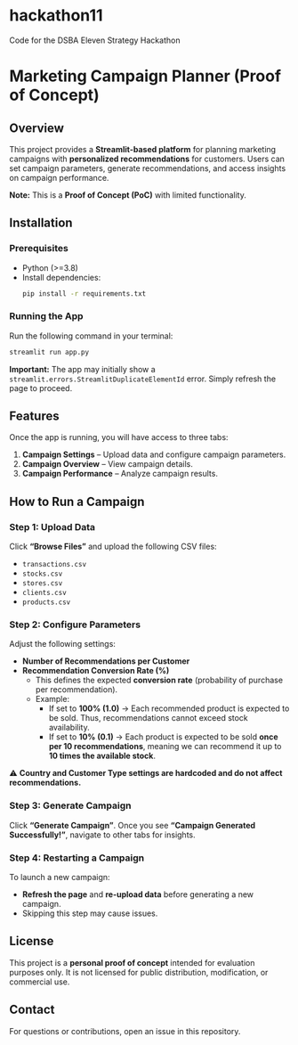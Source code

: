 # hackathon11
Code for the DSBA Eleven Strategy Hackathon 

# Marketing Campaign Planner (Proof of Concept)

## Overview
This project provides a **Streamlit-based platform** for planning marketing campaigns with **personalized recommendations** for customers. Users can set campaign parameters, generate recommendations, and access insights on campaign performance. 

**Note:** This is a **Proof of Concept (PoC)** with limited functionality.

## Installation
### Prerequisites
- Python (>=3.8)
- Install dependencies:
  ```sh
  pip install -r requirements.txt
  ```

### Running the App
Run the following command in your terminal:
```sh
streamlit run app.py
```
**Important:** The app may initially show a `streamlit.errors.StreamlitDuplicateElementId` error. Simply refresh the page to proceed.

## Features
Once the app is running, you will have access to three tabs:
1. **Campaign Settings** – Upload data and configure campaign parameters.
2. **Campaign Overview** – View campaign details.
3. **Campaign Performance** – Analyze campaign results.

## How to Run a Campaign
### Step 1: Upload Data
Click **“Browse Files”** and upload the following CSV files:
- `transactions.csv`
- `stocks.csv`
- `stores.csv`
- `clients.csv`
- `products.csv`

### Step 2: Configure Parameters
Adjust the following settings:
- **Number of Recommendations per Customer**
- **Recommendation Conversion Rate (%)**
  - This defines the expected **conversion rate** (probability of purchase per recommendation).
  - Example:
    - If set to **100% (1.0)** → Each recommended product is expected to be sold. Thus, recommendations cannot exceed stock availability.
    - If set to **10% (0.1)** → Each product is expected to be sold **once per 10 recommendations**, meaning we can recommend it up to **10 times the available stock**.

⚠️ **Country and Customer Type settings are hardcoded and do not affect recommendations.**

### Step 3: Generate Campaign
Click **“Generate Campaign”**. Once you see **“Campaign Generated Successfully!”**, navigate to other tabs for insights.

### Step 4: Restarting a Campaign
To launch a new campaign:
- **Refresh the page** and **re-upload data** before generating a new campaign.
- Skipping this step may cause issues.

## License
This project is a **personal proof of concept** intended for evaluation purposes only. It is not licensed for public distribution, modification, or commercial use.

## Contact
For questions or contributions, open an issue in this repository.


